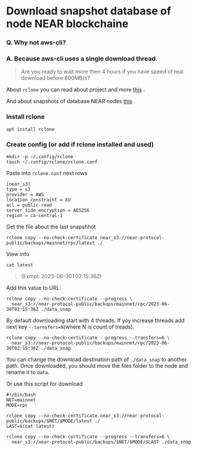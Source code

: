 # Download snapshot database of node NEAR blockchaine
### Q. Why not aws-cli?
### A. Because aws-cli uses a single download thread. 
>Are you ready to wait more then 4 hours if you have speed of real download before 800MB/s?

About `rclone` you can read about project and more [this](https://rclone.org) .

And about snapshots of database NEAR nodes [this](https://near-nodes.io/intro/node-data-snapshots) .
### Install rclone
```
apt install rclone
```

### Create config  (or add if rclone installed and used)
```
mkdir -p ~/.config/rclone
touch ~/.config/rclone/rclone.conf
```
Paste into `rclone.conf` next rows
```
[near_s3]
type = s3
provider = AWS
location_constraint = EU
acl = public-read
server_side_encryption = AES256
region = ca-central-1
```

Get the file about the last snapshhot
```
rclone copy --no-check-certificate near_s3://near-protocol-public/backups/mainnet/rpc/latest ./
```

View info
```
cat latest
```
> (Exmpl: 2023-06-30T02:15:36Z)

Add this value to URL:
```
rclone copy --no-check-certificate --progress \
  near_s3://near-protocol-public/backups/mainnet/rpc/2023-06-30T02:15:36Z ./data_snap
```

By default downloading start with 4 threads.
If yoy increase threads add next key ` --tarnsfers=N `(where N is count of treads).
```
rclone copy --no-check-certificate --progress --transfers=6 \
  near_s3://near-protocol-public/backups/mainnet/rpc/2023-06-30T02:15:36Z ./data_snap
```
You can change the download destination path of `./data_snap` to another path.
Once downloaded, you should move the files folder to the node and rename it to `data`.

Or use this script for download 
```
#!/bin/bash
NET=mainnet
MODE=rpc

rclone copy --no-check-certificate near_s3://near-protocol-public/backups/$NET/$MODE/latest ./
LAST=$(cat latest)

rclone copy --no-check-certificate --progress --transfers=6 \
  near_s3://near-protocol-public/backups/$NET/$MODE/$LAST ./data_snap
```
